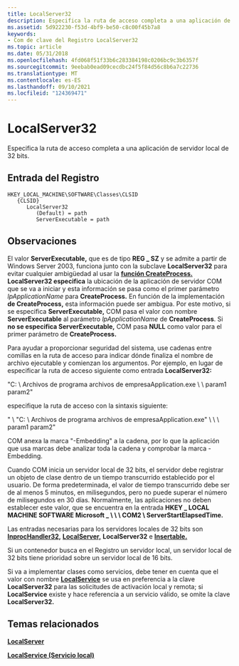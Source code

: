 ```yaml
---
title: LocalServer32
description: Especifica la ruta de acceso completa a una aplicación de servidor local de 32 bits.
ms.assetid: 5d922230-f53d-4bf9-be50-c8c00f45b7a8
keywords:
- Com de clave del Registro LocalServer32
ms.topic: article
ms.date: 05/31/2018
ms.openlocfilehash: 4fd068f51f33b6c283384198c0206bc9c3b6357f
ms.sourcegitcommit: 9eebab0ead09cecdbc24f5f84d56c8b6a7c22736
ms.translationtype: MT
ms.contentlocale: es-ES
ms.lasthandoff: 09/10/2021
ms.locfileid: "124369471"
---
```

# <a name="localserver32"></a>LocalServer32

Especifica la ruta de acceso completa a una aplicación de servidor local de 32 bits.

## <a name="registry-entry"></a>Entrada del Registro

```
HKEY_LOCAL_MACHINE\SOFTWARE\Classes\CLSID
   {CLSID}
      LocalServer32
         (Default) = path
         ServerExecutable = path
```

## <a name="remarks"></a>Observaciones

El valor **ServerExecutable,** que es de tipo **REG \_ SZ** y se admite a partir de Windows Server 2003, funciona junto con la subclave **LocalServer32** para evitar cualquier ambigüedad al usar la [**función CreateProcess.**](/windows/desktop/api/processthreadsapi/nf-processthreadsapi-createprocessa) **LocalServer32 especifica** la ubicación de la aplicación de servidor COM que se va a iniciar y esta información se pasa como el primer parámetro *lpApplicationName* para **CreateProcess.** En función de la implementación **de CreateProcess,** esta información puede ser ambigua. Por este motivo, si se especifica **ServerExecutable,** COM pasa el valor con nombre **ServerExecutable** al parámetro *lpApplicationName* de **CreateProcess**. Si **no se especifica ServerExecutable,** COM pasa **NULL** como valor para el primer parámetro de **CreateProcess.**

Para ayudar a proporcionar seguridad del sistema, use cadenas entre comillas en la ruta de acceso para indicar dónde finaliza el nombre de archivo ejecutable y comienzan los argumentos. Por ejemplo, en lugar de especificar la ruta de acceso siguiente como entrada **LocalServer32:**

"C: \\ Archivos de programa archivos de empresaApplication.exe \\ \\ param1 param2"

especifique la ruta de acceso con la sintaxis siguiente:

" \\ "C: \\ Archivos de programa archivos de empresaApplication.exe" \\ \\ \\ param1 param2"

COM anexa la marca "-Embedding" a la cadena, por lo que la aplicación que usa marcas debe analizar toda la cadena y comprobar la marca -Embedding.

Cuando COM inicia un servidor local de 32 bits, el servidor debe registrar un objeto de clase dentro de un tiempo transcurrido establecido por el usuario. De forma predeterminada, el valor de tiempo transcurrido debe ser de al menos 5 minutos, en milisegundos, pero no puede superar el número de milisegundos en 30 días. Normalmente, las aplicaciones no deben establecer este valor, que se encuentra en la entrada **HKEY \_ LOCAL MACHINE SOFTWARE Microsoft \_ \\ \\ \\ COM2 \\ ServerStartElapsedTime.**

Las entradas necesarias para los servidores locales de 32 bits son [**InprocHandler32,**](inprochandler32.md) [**LocalServer,**](localserver.md) **LocalServer32** e [**Insertable.**](insertable.md)

Si un contenedor busca en el Registro un servidor local, un servidor local de 32 bits tiene prioridad sobre un servidor local de 16 bits.

Si va a implementar clases como servicios, debe tener en cuenta que el valor con nombre [**LocalService**](localservice.md) se usa en preferencia a la clave **LocalServer32** para las solicitudes de activación local y remota; si **LocalService** existe y hace referencia a un servicio válido, se omite la clave **LocalServer32.**

## <a name="related-topics"></a>Temas relacionados

<dl> <dt>

[**LocalServer**](localserver.md)
</dt> <dt>

[**LocalService (Servicio local)**](localservice.md)
</dt> </dl>

 

 